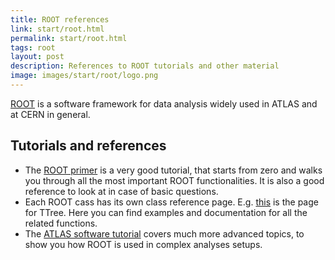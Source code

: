 ```yaml
---
title: ROOT references
link: start/root.html
permalink: start/root.html
tags: root
layout: post
description: References to ROOT tutorials and other material
image: images/start/root/logo.png
---
```


[ROOT](https://root.cern/) is a software framework for data analysis widely used in ATLAS and at CERN in general.


## Tutorials and references

- The [ROOT primer](https://root.cern/primer/) is a very good tutorial, that starts from zero and walks you through
all the most important ROOT functionalities. It is also a good reference to look at in case of basic questions.
- Each ROOT cass has its own class reference page. E.g. [this](https://root.cern.ch/doc/master/classTTree.html)
is the page for TTree. Here you can find examples and documentation for all the related functions. 
- The [ATLAS software tutorial](https://atlassoftwaredocs.web.cern.ch/ABtutorial/) covers much more advanced topics,
to show you how ROOT is used in complex analyses setups. 